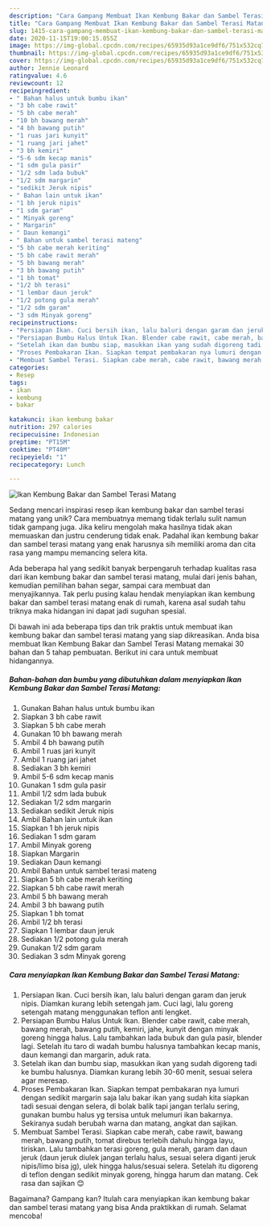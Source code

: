 ```yaml
---
description: "Cara Gampang Membuat Ikan Kembung Bakar dan Sambel Terasi Matang yang Sempurna"
title: "Cara Gampang Membuat Ikan Kembung Bakar dan Sambel Terasi Matang yang Sempurna"
slug: 1415-cara-gampang-membuat-ikan-kembung-bakar-dan-sambel-terasi-matang-yang-sempurna
date: 2020-11-15T19:00:15.055Z
image: https://img-global.cpcdn.com/recipes/65935d93a1ce9df6/751x532cq70/ikan-kembung-bakar-dan-sambel-terasi-matang-foto-resep-utama.jpg
thumbnail: https://img-global.cpcdn.com/recipes/65935d93a1ce9df6/751x532cq70/ikan-kembung-bakar-dan-sambel-terasi-matang-foto-resep-utama.jpg
cover: https://img-global.cpcdn.com/recipes/65935d93a1ce9df6/751x532cq70/ikan-kembung-bakar-dan-sambel-terasi-matang-foto-resep-utama.jpg
author: Jennie Leonard
ratingvalue: 4.6
reviewcount: 12
recipeingredient:
- " Bahan halus untuk bumbu ikan"
- "3 bh cabe rawit"
- "5 bh cabe merah"
- "10 bh bawang merah"
- "4 bh bawang putih"
- "1 ruas jari kunyit"
- "1 ruang jari jahet"
- "3 bh kemiri"
- "5-6 sdm kecap manis"
- "1 sdm gula pasir"
- "1/2 sdm lada bubuk"
- "1/2 sdm margarin"
- "sedikit Jeruk nipis"
- " Bahan lain untuk ikan"
- "1 bh jeruk nipis"
- "1 sdm garam"
- " Minyak goreng"
- " Margarin"
- " Daun kemangi"
- " Bahan untuk sambel terasi mateng"
- "5 bh cabe merah keriting"
- "5 bh cabe rawit merah"
- "5 bh bawang merah"
- "3 bh bawang putih"
- "1 bh tomat"
- "1/2 bh terasi"
- "1 lembar daun jeruk"
- "1/2 potong gula merah"
- "1/2 sdm garam"
- "3 sdm Minyak goreng"
recipeinstructions:
- "Persiapan Ikan. Cuci bersih ikan, lalu baluri dengan garam dan jeruk nipis. Diamkan kurang lebih setengah jam. Cuci lagi, lalu goreng setengah matang menggunakan teflon anti lengket."
- "Persiapan Bumbu Halus Untuk Ikan. Blender cabe rawit, cabe merah, bawang merah, bawang putih, kemiri, jahe, kunyit dengan minyak goreng hingga halus. Lalu tambahkan lada bubuk dan gula pasir, blender lagi. Setelah itu taro di wadah bumbu halusnya tambahkan kecap manis, daun kemangi dan margarin, aduk rata."
- "Setelah ikan dan bumbu siap, masukkan ikan yang sudah digoreng tadi ke bumbu halusnya. Diamkan kurang lebih 30-60 menit, sesuai selera agar meresap."
- "Proses Pembakaran Ikan. Siapkan tempat pembakaran nya lumuri dengan sedikit margarin saja lalu bakar ikan yang sudah kita siapkan tadi sesuai dengan selera, di bolak balik tapi jangan terlalu sering, gunakan bumbu halus yg tersisa untuk melumuri ikan bakarnya. Sekiranya sudah berubah warna dan matang, angkat dan sajikan."
- "Membuat Sambel Terasi. Siapkan cabe merah, cabe rawit, bawang merah, bawang putih, tomat direbus terlebih dahulu hingga layu, tiriskan. Lalu tambahkan terasi goreng, gula merah, garam dan daun jeruk (daun jeruk diulek jangan terlalu halus, sesuai selera diganti jeruk nipis/limo bisa jg), ulek hingga halus/sesuai selera. Setelah itu digoreng di teflon dengan sedikit minyak goreng, hingga harum dan matang. Cek rasa dan sajikan 😊"
categories:
- Resep
tags:
- ikan
- kembung
- bakar

katakunci: ikan kembung bakar 
nutrition: 297 calories
recipecuisine: Indonesian
preptime: "PT15M"
cooktime: "PT40M"
recipeyield: "1"
recipecategory: Lunch

---
```



![Ikan Kembung Bakar dan Sambel Terasi Matang](https://img-global.cpcdn.com/recipes/65935d93a1ce9df6/751x532cq70/ikan-kembung-bakar-dan-sambel-terasi-matang-foto-resep-utama.jpg)

Sedang mencari inspirasi resep ikan kembung bakar dan sambel terasi matang yang unik? Cara membuatnya memang tidak terlalu sulit namun tidak gampang juga. Jika keliru mengolah maka hasilnya tidak akan memuaskan dan justru cenderung tidak enak. Padahal ikan kembung bakar dan sambel terasi matang yang enak harusnya sih memiliki aroma dan cita rasa yang mampu memancing selera kita.

Ada beberapa hal yang sedikit banyak berpengaruh terhadap kualitas rasa dari ikan kembung bakar dan sambel terasi matang, mulai dari jenis bahan, kemudian pemilihan bahan segar, sampai cara membuat dan menyajikannya. Tak perlu pusing kalau hendak menyiapkan ikan kembung bakar dan sambel terasi matang enak di rumah, karena asal sudah tahu triknya maka hidangan ini dapat jadi suguhan spesial.




Di bawah ini ada beberapa tips dan trik praktis untuk membuat ikan kembung bakar dan sambel terasi matang yang siap dikreasikan. Anda bisa membuat Ikan Kembung Bakar dan Sambel Terasi Matang memakai 30 bahan dan 5 tahap pembuatan. Berikut ini cara untuk membuat hidangannya.

<!--inarticleads1-->

##### Bahan-bahan dan bumbu yang dibutuhkan dalam menyiapkan Ikan Kembung Bakar dan Sambel Terasi Matang:

1. Gunakan  Bahan halus untuk bumbu ikan
1. Siapkan 3 bh cabe rawit
1. Siapkan 5 bh cabe merah
1. Gunakan 10 bh bawang merah
1. Ambil 4 bh bawang putih
1. Ambil 1 ruas jari kunyit
1. Ambil 1 ruang jari jahet
1. Sediakan 3 bh kemiri
1. Ambil 5-6 sdm kecap manis
1. Gunakan 1 sdm gula pasir
1. Ambil 1/2 sdm lada bubuk
1. Sediakan 1/2 sdm margarin
1. Sediakan sedikit Jeruk nipis
1. Ambil  Bahan lain untuk ikan
1. Siapkan 1 bh jeruk nipis
1. Sediakan 1 sdm garam
1. Ambil  Minyak goreng
1. Siapkan  Margarin
1. Sediakan  Daun kemangi
1. Ambil  Bahan untuk sambel terasi mateng
1. Siapkan 5 bh cabe merah keriting
1. Siapkan 5 bh cabe rawit merah
1. Ambil 5 bh bawang merah
1. Ambil 3 bh bawang putih
1. Siapkan 1 bh tomat
1. Ambil 1/2 bh terasi
1. Siapkan 1 lembar daun jeruk
1. Sediakan 1/2 potong gula merah
1. Gunakan 1/2 sdm garam
1. Sediakan 3 sdm Minyak goreng




<!--inarticleads2-->

##### Cara menyiapkan Ikan Kembung Bakar dan Sambel Terasi Matang:

1. Persiapan Ikan. Cuci bersih ikan, lalu baluri dengan garam dan jeruk nipis. Diamkan kurang lebih setengah jam. Cuci lagi, lalu goreng setengah matang menggunakan teflon anti lengket.
1. Persiapan Bumbu Halus Untuk Ikan. Blender cabe rawit, cabe merah, bawang merah, bawang putih, kemiri, jahe, kunyit dengan minyak goreng hingga halus. Lalu tambahkan lada bubuk dan gula pasir, blender lagi. Setelah itu taro di wadah bumbu halusnya tambahkan kecap manis, daun kemangi dan margarin, aduk rata.
1. Setelah ikan dan bumbu siap, masukkan ikan yang sudah digoreng tadi ke bumbu halusnya. Diamkan kurang lebih 30-60 menit, sesuai selera agar meresap.
1. Proses Pembakaran Ikan. Siapkan tempat pembakaran nya lumuri dengan sedikit margarin saja lalu bakar ikan yang sudah kita siapkan tadi sesuai dengan selera, di bolak balik tapi jangan terlalu sering, gunakan bumbu halus yg tersisa untuk melumuri ikan bakarnya. Sekiranya sudah berubah warna dan matang, angkat dan sajikan.
1. Membuat Sambel Terasi. Siapkan cabe merah, cabe rawit, bawang merah, bawang putih, tomat direbus terlebih dahulu hingga layu, tiriskan. Lalu tambahkan terasi goreng, gula merah, garam dan daun jeruk (daun jeruk diulek jangan terlalu halus, sesuai selera diganti jeruk nipis/limo bisa jg), ulek hingga halus/sesuai selera. Setelah itu digoreng di teflon dengan sedikit minyak goreng, hingga harum dan matang. Cek rasa dan sajikan 😊




Bagaimana? Gampang kan? Itulah cara menyiapkan ikan kembung bakar dan sambel terasi matang yang bisa Anda praktikkan di rumah. Selamat mencoba!

